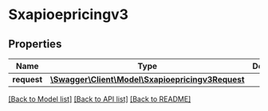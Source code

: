 # Sxapioepricingv3

## Properties
Name | Type | Description | Notes
------------ | ------------- | ------------- | -------------
**request** | [**\Swagger\Client\Model\Sxapioepricingv3Request**](Sxapioepricingv3Request.md) |  | [optional] 

[[Back to Model list]](../README.md#documentation-for-models) [[Back to API list]](../README.md#documentation-for-api-endpoints) [[Back to README]](../README.md)


